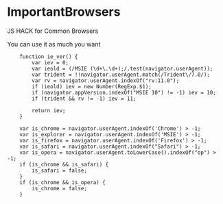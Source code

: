 # ImportantBrowsers
JS HACK for Common Browsers

You can use it as much you want


        function ie_ver() {
            var iev = 0;
            var ieold = (/MSIE (\d+\.\d+);/.test(navigator.userAgent));
            var trident = !!navigator.userAgent.match(/Trident\/7.0/);
            var rv = navigator.userAgent.indexOf("rv:11.0");
            if (ieold) iev = new Number(RegExp.$1);
            if (navigator.appVersion.indexOf("MSIE 10") != -1) iev = 10;
            if (trident && rv != -1) iev = 11;

            return iev;
        }

        var is_chrome = navigator.userAgent.indexOf('Chrome') > -1;
        var is_explorer = navigator.userAgent.indexOf('MSIE') > -1;
        var is_firefox = navigator.userAgent.indexOf('Firefox') > -1;
        var is_safari = navigator.userAgent.indexOf("Safari") > -1;
        var is_opera = navigator.userAgent.toLowerCase().indexOf("op") > -1;
        if (is_chrome && is_safari) {
            is_safari = false;
        }
        if (is_chrome && is_opera) {
            is_chrome = false;
        }
